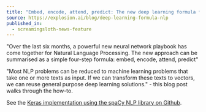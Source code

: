 ```yaml
---
title: "Embed, encode, attend, predict: The new deep learning formula for state-of-the-art NLP models"
source: https://explosion.ai/blog/deep-learning-formula-nlp
published_in:
  - screamingsloth-news-feature
---
```


"Over the last six months, a powerful new neural network playbook has come together for Natural Language Processing. The new approach can be summarised as a simple four-step formula: embed, encode, attend, predict"

"Most NLP problems can be reduced to machine learning problems that take one or more texts as input. If we can transform these texts to vectors, we can reuse general purpose deep learning solutions." - this blog post walks through the how-to.

See the [Keras implementation using the spaCy NLP library on Github](https://github.com/explosion/spaCy/tree/master/examples/keras_parikh_entailment).
